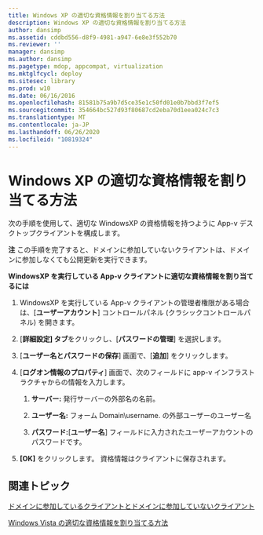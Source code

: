 ```yaml
---
title: Windows XP の適切な資格情報を割り当てる方法
description: Windows XP の適切な資格情報を割り当てる方法
author: dansimp
ms.assetid: cddbd556-d8f9-4981-a947-6e8e3f552b70
ms.reviewer: ''
manager: dansimp
ms.author: dansimp
ms.pagetype: mdop, appcompat, virtualization
ms.mktglfcycl: deploy
ms.sitesec: library
ms.prod: w10
ms.date: 06/16/2016
ms.openlocfilehash: 81581b75a9b7d5ce35e1c50fd01e0b7bbd3f7ef5
ms.sourcegitcommit: 354664bc527d93f80687cd2eba70d1eea024c7c3
ms.translationtype: MT
ms.contentlocale: ja-JP
ms.lasthandoff: 06/26/2020
ms.locfileid: "10819324"
---
```

# Windows XP の適切な資格情報を割り当てる方法


次の手順を使用して、適切な WindowsXP の資格情報を持つように App-v デスクトップクライアントを構成します。

**注** この手順を完了すると、ドメインに参加していないクライアントは、ドメインに参加しなくても公開更新を実行できます。

 

**WindowsXP を実行している App-v クライアントに適切な資格情報を割り当てるには**

1.  WindowsXP を実行している App-v クライアントの管理者権限がある場合は、[**ユーザーアカウント**] コントロールパネル (クラシックコントロールパネル) を開きます。

2.  [**詳細設定] タブ**をクリックし、[**パスワードの管理**] を選択します。

3.  [**ユーザー名とパスワードの保存**] 画面で、[**追加**] をクリックします。

4.  [**ログオン情報のプロパティ**] 画面で、次のフィールドに app-v インフラストラクチャからの情報を入力します。

    1.  **サーバー:** 発行サーバーの外部名の名前。

    2.  **ユーザー名:** フォーム Domain\\username. の外部ユーザーのユーザー名

    3.  **パスワード:**[**ユーザー名**] フィールドに入力されたユーザーアカウントのパスワードです。

5.  **[OK]** をクリックします。 資格情報はクライアントに保存されます。

## 関連トピック


[ドメインに参加しているクライアントとドメインに参加していないクライアント](domain-joined-and-non-domain-joined-clients.md)

[Windows Vista の適切な資格情報を割り当てる方法](how-to-assign--the-proper-credentials-for-windows-vista.md)

 

 





